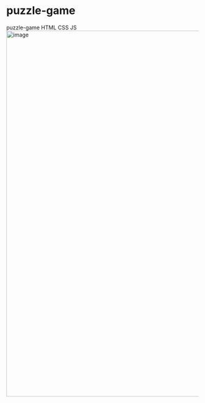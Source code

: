 # puzzle-game
puzzle-game HTML CSS JS
<img width="960" alt="image" src="https://github.com/user-attachments/assets/8ab6761a-f89f-46d4-9e0b-2f89804cb353" />
